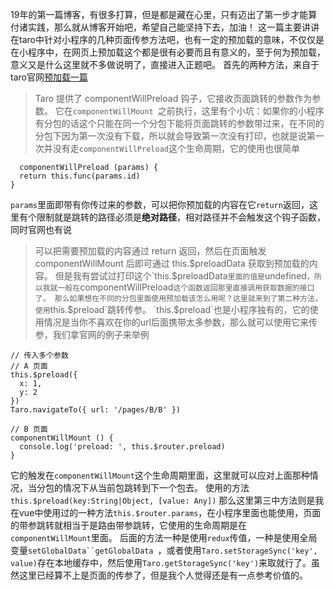   19年的第一篇博客，有很多打算，但是都是藏在心里，只有迈出了第一步才能算付诸实践，那么就从博客开始吧，希望自己能坚持下去，加油！
  这一篇主要讲讲在taro中针对小程序的几种页面传参方法吧，也有一定的预加载的意味，不仅仅是在小程序中，在网页上预加载这个都是很有必要而且有意义的，至于何为预加载，意义又是什么这里就不多做说明了，直接进入正题吧。
  首先的两种方法，来自于taro官网[预加载一篇](https://nervjs.github.io/taro/docs/best-practice.html#%E9%A2%84%E5%8A%A0%E8%BD%BD)
  >Taro 提供了 componentWillPreload 钩子，它接收页面跳转的参数作为参数。
  它在`componentWillMount `之前执行，这里有个小坑：如果你的小程序有分包的话这个只能在同一个分包下能将页面跳转的参数带过来，在不同的分包下因为第一次没有下载，所以就会导致第一次没有打印，也就是说第一次并没有走`componentWillPreload`这个生命周期，它的使用也很简单
  ```
    componentWillPreload (params) {
    return this.func(params.id)
  }
  ```
  `params`里面即带有你传过来的参数，可以把你预加载的内容在它`return`返回，这里有个限制就是跳转的路径必须是**绝对路径**，相对路径并不会触发这个钩子函数，同时官网也有说
  >可以把需要预加载的内容通过 return 返回，然后在页面触发 componentWillMount 后即可通过 this.$preloadData 获取到预加载的内容。
  但是我有尝试过打印这个`this.$preloadData`里面的值是`undefined`，所以我就一般在`componentWillPreload`这个函数返回那里直接调用获取数据的接口了。
  那么如果想在不同的分包里面使用预加载该怎么用呢？这里就来到了第二种方法，使用`this.$preload`跳转传参。
  `this.$preload`也是小程序独有的，它的使用情况是当你不喜欢在你的url后面携带太多参数，那么就可以使用它来传参，我们拿官网的例子来举例
  ```
  // 传入多个参数
  // A 页面
  this.$preload({
    x: 1,
    y: 2
  })
  Taro.navigateTo({ url: '/pages/B/B' })

  // B 页面
  componentWillMount () {
    console.log('preload: ', this.$router.preload)
  }
  ```
  它的触发在`componentWillMount`这个生命周期里面，这里就可以应对上面那种情况，当分包的情况下从当前包跳转到下一个包去。
  使用的方法`this.$preload(key:String|Object, [value: Any])`
  那么这里第三中方法则是我在vue中使用过的一种方法`this.$router.params`，在小程序里面也能使用，页面的带参跳转就相当于是路由带参跳转，它使用的生命周期是在`componentWillMount`里面。
  后面的方法一种是使用`redux`传值，一种是使用全局变量`setGlobalData``getGlobalData `，或者使用`Taro.setStorageSync('key', value)`存在本地缓存中，然后使用`Taro.getStorageSync('key')`来取就行了。虽然这里已经算不上是页面的传参了，但是我个人觉得还是有一点参考价值的。
